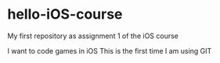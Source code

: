 # hello-iOS-course
My first repository as assignment 1 of the iOS course

I want to code games in iOS
This is the first time I am using GIT

